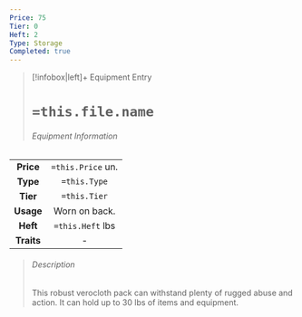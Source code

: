 ```yaml
---
Price: 75
Tier: 0
Heft: 2
Type: Storage
Completed: true
---
```

> [!infobox|left]+ Equipment Entry
> # `=this.file.name`
> ###### Equipment Information
|            |                   |
|:----------:|:-----------------:|
| **Price**  | `=this.Price` un. |
|  **Type**  |   `=this.Type`    |
|  **Tier**  |   `=this.Tier`    |
| **Usage**  |   Worn on back.   |
|  **Heft**  | `=this.Heft` lbs  |
| **Traits** |    -               |
> ###### *Description*
> This robust verocloth pack can withstand plenty of rugged abuse and action. It can hold up to 30 lbs of items and equipment.
